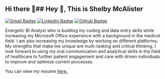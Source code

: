 ## Hi there 👋## Hey 👋, This is Shelby McAlister
[![Gmail Badge](https://img.shields.io/badge/-shelbymcalister2019@yahoo.com-c14438?style=flat&logo=Gmail&logoColor=white&link=mailto:shelbymcalister2019@yahoo.com)](mailto:shelbymcalister2019@yahoo.com) 
[![Linkedin Badge](https://img.shields.io/badge/-https://www.linkedin.com/in/shelby-g-mcalister/-0072b1?style=flat&logo=Linkedin&logoColor=white&link=https://www.linkedin.com/in/https://www.linkedin.com/in/shelby-g-mcalister//)](https://www.linkedin.com/in/https://www.linkedin.com/in/shelby-g-mcalister//) [![Github Badge](https://img.shields.io/badge/-shelbymca89-grey?style=flat&logo=github&logoColor=white&link=https://github.com/shelbymca89/)](https://www.github.com/shelbymca89/) <p align='left'>Energetic BI Analyst who is building my coding and data entry skills while increasing my Microsoft Office experience with a background in the medical field. I am also increasing my knowledge by working on different platforms; My strengths that make me unique are multi-tasking and critical thinking. I look forward to using my oral communication and analytical skills in the field of healthcare to further patient engagement and care with driven individuals to improve and optimize current processes.</p><p align='left'> You can view my resume <a href='https://docs.google.com/document/d/1BjULhXP6gYfwHE9HOdg45PE-4EBXFF5LdK8MQkIS6XM/edit?usp=sharing ' target=_blank><u>here</u>.</a></p>



<!--
**shelbymac89/shelbymac89** is a ✨ _special_ ✨ repository because its `README.md` (this file) appears on your GitHub profile.

Here are some ideas to get you started:

- 🔭 I’m currently working on ...
- 🌱 I’m currently learning ...
- 👯 I’m looking to collaborate on ...
- 🤔 I’m looking for help with ...
- 💬 Ask me about ...
- 📫 How to reach me: ...
- 😄 Pronouns: ...
- ⚡ Fun fact: ...
-->
